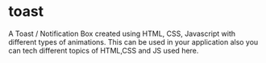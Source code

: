 # toast
A Toast / Notification Box created using HTML, CSS, Javascript with different types of animations. This can be used in your application also you can tech different topics of HTML,CSS and JS used here.
